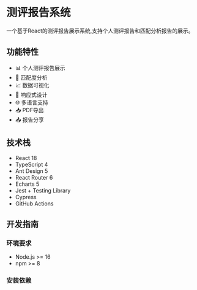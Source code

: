 # 测评报告系统

一个基于React的测评报告展示系统,支持个人测评报告和匹配分析报告的展示。

## 功能特性

- 📊 个人测评报告展示
- 🔄 匹配度分析
- 📈 数据可视化
- 📱 响应式设计
- 🌐 多语言支持
- 📥 PDF导出
- 📤 报告分享

## 技术栈

- React 18
- TypeScript 4
- Ant Design 5
- React Router 6
- Echarts 5
- Jest + Testing Library
- Cypress
- GitHub Actions

## 开发指南

### 环境要求

- Node.js >= 16
- npm >= 8

### 安装依赖

```bash
